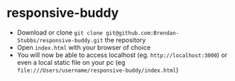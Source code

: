 # responsive-buddy

- Download or clone `git clone git@github.com:Brendan-Stubbs/responsive-buddy.git` the repository
- Open `index.html` with your browser of choice
- You will now be able to access localhost (eg. `http://localhost:3000`) or even a local static file on your pc (eg `file:///Users/username/responsive-buddy/index.html`)
